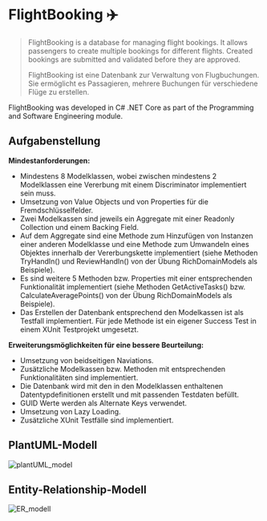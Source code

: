 # FlightBooking :airplane:
> FlightBooking is a database for managing flight bookings. It allows passengers to create multiple bookings for different flights. Created bookings are submitted and validated before they are approved.
>
>FlightBooking ist eine Datenbank zur Verwaltung von Flugbuchungen. Sie ermöglicht es Passagieren, mehrere Buchungen für verschiedene Flüge zu erstellen.

FlightBooking was developed in C# .NET Core as part of the Programming and Software Engineering module.

## Aufgabenstellung
**Mindestanforderungen:**
- Mindestens 8 Modelklassen, wobei zwischen mindestens 2 Modelklassen eine Vererbung mit einem Discriminator implementiert sein muss.
- Umsetzung von Value Objects und von Properties für die Fremdschlüsselfelder.
- Zwei Modelkassen sind jeweils ein Aggregate mit einer Readonly Collection und einem Backing Field.
- Auf dem Aggregate sind eine Methode zum Hinzufügen von Instanzen einer anderen Modelklasse und eine Methode zum Umwandeln eines Objektes innerhalb der Vererbungskette implementiert (siehe Methoden TryHandIn() und ReviewHandIn() von der Übung RichDomainModels als Beispiele).
- Es sind weitere 5 Methoden bzw. Properties mit einer entsprechenden Funktionalität implementiert (siehe Methoden GetActiveTasks() bzw. CalculateAveragePoints() von der Übung RichDomainModels als Beispiele).
- Das Erstellen der Datenbank entsprechend den Modelkassen ist als Testfall implementiert.
Für jede Methode ist ein eigener Success Test in einem XUnit Testprojekt umgesetzt.
    
**Erweiterungsmöglichkeiten für eine bessere Beurteilung:**
- Umsetzung von beidseitigen Naviations.
- Zusätzliche Modelkassen bzw. Methoden mit entsprechenden Funktionalitäten sind implementiert.
- Die Datenbank wird mit den in den Modelklassen enthaltenen Datentypdefinitionen erstellt und mit passenden Testdaten befüllt.
- GUID Werte werden als Alternate Keys verwendet.
- Umsetzung von Lazy Loading.
- Zusätzliche XUnit Testfälle sind implementiert.

## PlantUML-Modell
![plantUML_model](https://user-images.githubusercontent.com/119418922/214629572-5b2bc688-19bc-4811-9915-452dceb91ab0.png)

## Entity-Relationship-Modell
![ER_modell](https://user-images.githubusercontent.com/119418922/214035652-fe162da6-6621-480f-9d22-9fede467e9ae.PNG)

